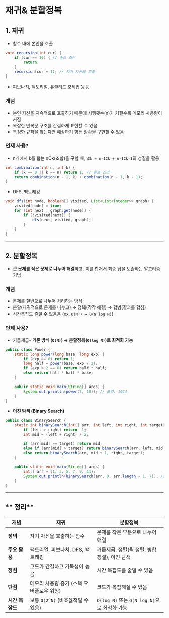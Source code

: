 # **재귀& 분할정복**


## **1. 재귀**  
- 함수 내에 본인을 호출
```java
void recursion(int cur) {
    if (cur == 10) { // 종료 조건
        return;
    }
    recursion(cur + 1); // 자기 자신을 호출
}
```
- 피보나치, 팩토리얼, 유클리드 호제법 등등


### **개념**
- 본인 자신을 지속적으로 호출하기 때문에 시행횟수(n)가 커질수록 메모리 사용량이 커짐
- 복잡한 반복문 구조를 간결하게 표현할 수 있음
- 특정한 규칙을 찾는다면 예상하기 힘든 상황을 구현할 수 있음 

### **언제 사용?**
- n개에서 k를 뽑는 nCk(조합)을 구할 때,`nCk = n-1Ck + n-1Ck-1`의 성질을 활용 
```java
int combination(int n, int k) {
    if (k == 0 || k == n) return 1; // 종료 조건
    return combination(n - 1, k) + combination(n - 1, k - 1);
}
```
- DFS, 백트래킹
```java
void dfs(int node, boolean[] visited, List<List<Integer>> graph) {
    visited[node] = true;
    for (int next : graph.get(node)) {
        if (!visited[next]) {
            dfs(next, visited, graph);
        }
    }
}
```
 

---

## **2. 분할정복**
- **큰 문제를 작은 문제로 나누어 해결**하고, 이를 합쳐서 최종 답을 도출하는 알고리즘 기법

### **개념**
- 문제를 절반으로 나누어 처리하는 방식  
- 분할(재귀적으로 문제를 나누고) → 정복(각각 해결) → 합병(결과를 합침)  
- 시간복잡도 줄일 수 있음음 (ex. `O(N²) → O(N log N)`)  

### **언제 사용?**
- 거듭제곱- **기존 방식 (`O(N)`) → 분할정복(`O(log N)`)로 최적화 가능**
```java
public class Power {
    static long power(long base, long exp) {
        if (exp == 0) return 1;
        long half = power(base, exp / 2);
        if (exp % 2 == 0) return half * half;
        else return half * half * base;
    }

    public static void main(String[] args) {
        System.out.println(power(2, 10)); // 출력: 1024
    }
}

```
- **이진 탐색 (Binary Search)**
```java
public class BinarySearch {
    static int binarySearch(int[] arr, int left, int right, int target) {
        if (left > right) return -1;
        int mid = (left + right) / 2;

        if (arr[mid] == target) return mid;
        else if (arr[mid] > target) return binarySearch(arr, left, mid - 1, target);
        else return binarySearch(arr, mid + 1, right, target);
    }

    public static void main(String[] args) {
        int[] arr = {1, 3, 5, 7, 9, 11};
        System.out.println(binarySearch(arr, 0, arr.length - 1, 7)); // 출력: 3 (인덱스)
    }
}

```
---

## ** 정리**
| 개념 | 재귀| 분할정복 |
|------|----------------|----------------|
| **정의** | 자기 자신을 호출하는 함수 | 문제를 작은 부분으로 나누어 해결 |
| **주요 활용** | 팩토리얼, 피보나치, DFS, 백트래킹 | 거듭제곱, 정렬(퀵 정렬, 병합 정렬), 이진 탐색 |
| **장점** | 코드가 간결하고 가독성이 높음 | 시간 복잡도를 줄일 수 있음 |
| **단점** | 메모리 사용량 증가 (스택 오버플로우 위험) | 코드가 복잡해질 수 있음 |
| **시간 복잡도** | 보통 `O(2^N)` (비효율적일 수 있음) | `O(log N)` 또는 `O(N log N)`으로 최적화 가능 |

